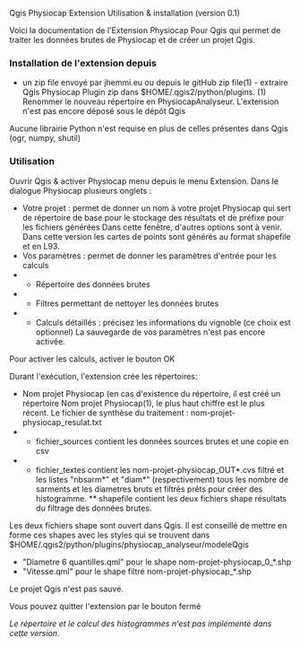 Qgis Physiocap Extension Utilisation & installation (version 0.1)

Voici la documentation de l'Extension Physiocap Pour Qgis qui permet de traiter les données brutes de Physiocap et de créer un projet Qgis.

### Installation de l'extension depuis

* un zip file envoyé par jhemmi.eu ou depuis le gitHub zip file(1) - extraire Qgis Physiocap Plugin zip dans $HOME/.qgis2/python/plugins. 
(1) Renommer le nouveau répertoire en PhysiocapAnalyseur.
L'extension n'est pas encore déposé sous le dépôt Qgis

Aucune librairie Python n'est requise en plus de celles présentes dans Qgis (ogr, numpy, shutil) 

### Utilisation
Ouvrir Qgis & activer Physiocap menu depuis le menu Extension. Dans le dialogue Physiocap plusieurs onglets :
* Votre projet : permet de donner un nom à votre projet Physiocap qui sert de répertoire de base pour le stockage des résultats et de préfixe pour les fichiers générées
Dans cette fenêtre, d'autres options sont à venir. Dans cette version les cartes de points sont générés au format shapefile et en L93.
* Vos paramètres : permet de donner les paramètres d'entrée pour les calculs
* * Répertoire des données brutes
* * Filtres permettant de nettoyer les données brutes
* * Calculs détaillés :  précisez les informations du vignoble (ce choix est optionnel)
La sauvegarde de vos paramètres n'est pas encore activée.

Pour activer les calculs, activer le bouton OK

Durant l'exécution, l'extension crée les répertoires:
* Nom projet Physiocap (en cas d'existence du répertoire, il est créé un répertoire Nom projet Physiocap(1), le plus haut chiffre est le plus récent.
Le fichier de synthèse du traitement : nom-projet-physiocap_resulat.txt
* * fichier_sources contient les données sources brutes et une copie en csv
* * fichier_textes contient les nom-projet-physiocap_OUT*.cvs filtré et les listes "nbsarm*" et "diam*" (respectivement) tous les nombre de sarments et les diametres bruts et filtrés prêts pour créer des histogramme.
** shapefile contient les deux fichiers shape résultats du filtrage des données brutes.

Les deux fichiers shape sont ouvert dans Qgis. Il est conseillé de mettre en forme ces shapes avec les styles qui se trouvent dans $HOME/.qgis2/python/plugins/physiocap_analyseur/modeleQgis
* "Diametre 6 quantilles.qml" pour le shape nom-projet-physiocap_0_*.shp
* "Vitesse.qml" pour le shape filtré nom-projet-physiocap_*.shp

Le projet Qgis n'est pas sauvé.

Vous pouvez quitter l'extension par le bouton fermé

_Le répertoire et le calcul des histogrammes n'est pas implémenté dans cette version._
